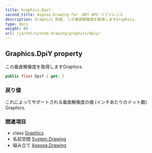 ```yaml
---
title: Graphics.DpiY
second_title: Aspose.Drawing for .NET API リファレンス
description: Graphics 財産. この垂直解像度を取得しますGraphics.
type: docs
weight: 80
url: /ja/net/system.drawing/graphics/dpiy/
---
```

## Graphics.DpiY property

この垂直解像度を取得しますGraphics.

```csharp
public float DpiY { get; }
```

### 戻り値

これによってサポートされる垂直解像度の値 (インチあたりのドット数) Graphics.

### 関連項目

* class [Graphics](../)
* 名前空間 [System.Drawing](../../graphics/)
* 組み立て [Aspose.Drawing](../../../)



